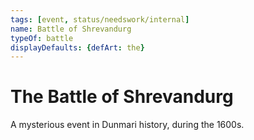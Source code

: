 ```yaml
---
tags: [event, status/needswork/internal]
name: Battle of Shrevandurg
typeOf: battle
displayDefaults: {defArt: the}
---
```

# The Battle of Shrevandurg

A mysterious event in Dunmari history, during the 1600s. 

